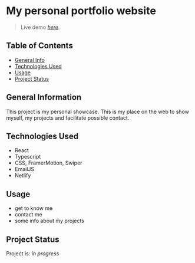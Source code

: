 # My personal portfolio website
> Live demo [_here_](www.izabelaszymczyk.com). <!-- If you have the project hosted somewhere, include the link here. -->
## Table of Contents
* [General Info](#general-information)
* [Technologies Used](#technologies-used)
* [Usage](#usage)
* [Project Status](#project-status)


## General Information
 This project is my personal showcase. This is my place on the web to show myself, my projects and facilitate possible contact.


## Technologies Used
- React
- Typescript
- CSS, FramerMotion, Swiper
- EmailJS
- Netlify

## Usage
 - get to know me 
 - contact me
 - some info about my projects


## Project Status
Project is: _in progress_ 

